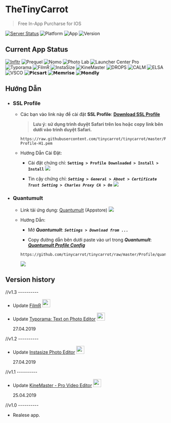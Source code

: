 # TheTinyCarrot
> Free In-App Purcharse for IOS

[![Server Status](https://img.shields.io/badge/Server%20Status-Online-brightgreen.svg)](https://github.com/tinycarrot/tinycarrot)
![Platform](https://img.shields.io/badge/platform-Iphone%20%7C%20Ipad-lightgrey.svg)
![App](https://img.shields.io/badge/VPN%20App-Quantumult-brightgreen.svg)
![Version](https://img.shields.io/badge/Version-v1.4-orange.svg)


## Current App Status
[![Infltr](https://img.shields.io/badge/Infltr-Working-brightgreen.svg)](https://itunes.apple.com/us/app/infltr-infinite-filters/id935623257?mt=8)
![Prequel](https://img.shields.io/badge/Prequel-Working-brightgreen.svg)
![Nomo](https://img.shields.io/badge/Nomo-Working-brightgreen.svg)
![Photo Lab](https://img.shields.io/badge/PhotoLab-Working-brightgreen.svg)
![Launcher Center Pro](https://img.shields.io/badge/LauncherCenterPro-Working-brightgreen.svg)
![Typorama](https://img.shields.io/badge/Typorama-Working-brightgreen.svg)
![FilmR](https://img.shields.io/badge/FilmR-Working-brightgreen.svg)
![InstaSize](https://img.shields.io/badge/InstaSize-Working-brightgreen.svg)
![KineMaster](https://img.shields.io/badge/KineMaster-Working-brightgreen.svg)
![DROPS](https://img.shields.io/badge/DROPS-Working-brightgreen.svg)
![CALM](https://img.shields.io/badge/CALM-Working-brightgreen.svg)
![ELSA](https://img.shields.io/badge/ELSA-Working-brightgreen.svg)
![VSCO](https://img.shields.io/badge/VSCO-Working-brightgreen.svg)
![𝗣𝗶𝗰𝘀𝗮𝗿𝘁](https://img.shields.io/badge/PicsArt-Working-brightgreen.svg)
![𝗠𝗲𝗺𝗿𝗶𝘀𝗲](https://img.shields.io/badge/Memrise-Working-brightgreen.svg)
![𝗠𝗼𝗻𝗱𝗹𝘆](https://img.shields.io/badge/Mondly-Working-brightgreen.svg)


## Hướng Dẫn
* ### SSL Profile
  - Các bạn vào link này để cài đặt __SSL Profile__: [__Download SSL Profile__](https://raw.githubusercontent.com/tinycarrot/tinycarrot/master/Profile/SSL-Profile-H1.pem)
    > __Lưu ý: sử dụng trình duyệt Safari trên Ios hoặc copy link bên dưới vào trình duyệt Safari.__

    ```
    https://raw.githubusercontent.com/tinycarrot/tinycarrot/master/Profile/SSL-Profile-H1.pem
    ```
    
  - Hướng Dẫn Cài Đặt:
    - Cài đặt chứng chỉ: __```
           Setting > Profile Downloaded > Install > Install
                           ```__
    ![](https://github.com/tinycarrot/tinycarrot/blob/master/Picture/IMG_3807.JPG?raw=true)
    
    - Tin cậy chứng chỉ: ___```
          Setting > General > About > Certificate Trust Setting > Charles Proxy CA > On
                            ```___
    ![](https://github.com/tinycarrot/tinycarrot/raw/master/Picture/IMG_3808.JPG)
    
  

* ### Quantumult

  * Link tải ứng dụng: [Quantumult](https://itunes.apple.com/us/app/quantumult/id1252015438?mt=8) (Appstore)
[![](https://github.com/tinycarrot/tinycarrot/blob/master/Picture/Quantumult-preview.png?raw=true)](https://itunes.apple.com/us/app/quantumult/id1252015438?mt=8)
  * Hướng Dẫn:
    * Mở ___Quantumult___: ___```
                    Settings > Download from ...
                    ```___
                    
    * Copy đường dẫn bên dưới paste vào url trong ___Quantumult___: [___Quantumult Profile Config___](https://github.com/tinycarrot/tinycarrot/raw/master/Profile/quantumult_20190422.conf)             
   
    ```
    https://github.com/tinycarrot/tinycarrot/raw/master/Profile/quantumult_20190422.conf
    ```
    ![](https://github.com/tinycarrot/tinycarrot/raw/master/Picture/IMG_3814.JPG)


## Version history
//v1.3 ----------
  - Update [FilmR](https://itunes.apple.com/us/app/filmr-video-photo-editor/id1171358257?mt=8) <img src="https://is1-ssl.mzstatic.com/image/thumb/Purple123/v4/4c/78/0e/4c780e49-f7c3-eece-3cdb-c6c64468f7ef/AppIcon-0-1x_U007emarketing-0-0-GLES2_U002c0-512MB-sRGB-0-0-0-85-220-0-0-0-9.png/246x0w.jpg" width="25" height="25">
  - Update [Typorama: Text on Photo Editor](https://itunes.apple.com/us/app/typorama-text-on-photo-editor/id978659937?mt=8) <img src="https://is4-ssl.mzstatic.com/image/thumb/Purple113/v4/06/e9/59/06e9598e-832b-c502-18fa-55963edd2c27/AppIcon-0-1x_U007emarketing-0-0-85-220-0-7.png/246x0w.jpg" width="25" height="25">
  
    27.04.2019


//v1.2 ----------
  - Update [Instasize Photo Editor](https://itunes.apple.com/us/app/instasize-photo-editor/id576649830?mt=8) <img src="https://is5-ssl.mzstatic.com/image/thumb/Purple113/v4/a8/f1/ae/a8f1aeb8-1d43-a22b-21fd-9da3eb4f16c6/AppIcon-0-1x_U007emarketing-0-0-GLES2_U002c0-512MB-sRGB-0-0-0-85-220-0-0-0-10.png/246x0w.jpg" width="25" height="25">
  
    27.04.2019


//v1.1 ----------
  - Update [KineMaster - Pro Video Editor](https://itunes.apple.com/us/app/kinemaster-pro-video-editor/id1223932558?mt=8) <img src="https://is4-ssl.mzstatic.com/image/thumb/Purple123/v4/96/e3/2f/96e32f81-f777-0203-b937-b26d91bd6656/AppIcon-0-1x_U007emarketing-0-0-GLES2_U002c0-512MB-sRGB-0-0-0-85-220-0-0-0-7.png/246x0w.jpg" width="25" height="25">
  
    25.04.2019
  
  
//v1.0 ----------
  - Realese app.
